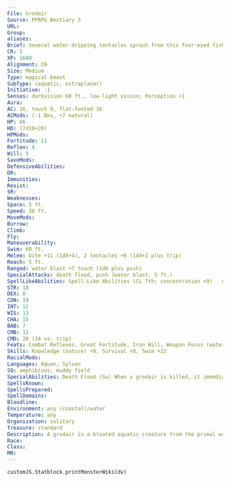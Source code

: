 ```yaml
---
File: Grodair
Source: PFRPG Bestiary 3
URL: 
Group: 
aliases: 
Brief: Several water-dripping tentacles sprout from this four-eyed fish's belly, while long fins protrude from its back.
CR: 5
XP: 1600
Alignment: CN
Size: Medium
Type: magical beast
SubType: (aquatic, extraplanar)
Initiative: -1
Senses: darkvision 60 ft., low-light vision; Perception +1
Aura: 
AC: 16, touch 9, flat-footed 16
ACMods: (-1 Dex, +7 natural)
HP: 66
HD: (7d10+28)
HPMods: 
Fortitude: 11
Reflex: 4
Will: 5
SaveMods: 
DefensiveAbilities: 
DR: 
Immunities: 
Resist: 
SR: 
Weaknesses: 
Space: 5 ft.
Speed: 30 ft.
MoveMods: 
Burrow: 
Climb: 
Fly: 
Maneuverability: 
Swim: 60 ft.
Melee: bite +11 (1d8+4), 2 tentacles +6 (1d4+2 plus trip)
Reach: 5 ft.
Ranged: water blast +7 touch (1d8 plus push)
SpecialAttacks: death flood, push (water blast, 5 ft.)
SpellLikeAbilities: Spell-Like Abilities (CL 7th; concentration +9)   At Will-control water
STR: 18
DEX: 8
CON: 19
INT: 12
WIS: 13
CHA: 15
BAB: 7
CMB: 11
CMD: 20 (24 vs. trip)
Feats: Combat Reflexes, Great Fortitude, Iron Will, Weapon Focus (water blast)
Skills: Knowledge (nature) +8, Survival +8, Swim +22
RacialMods: 
Languages: Aquan, Sylvan
SQ: amphibious, muddy field
SpecialAbilities: Death Flood (Su) When a grodair is killed, it immediately explodes in a 15-foot-radius burst of highly pressurized water that deals 5d6 points of bludgeoning damage (Reflex DC 17 half ). After the explosion, a successful DC 25 Survival check allows a creature to recover a cluster of strange organs from the remains. This cluster functions as a decanter of endless water for 2d6 hours, but can only produce a "stream" or "fountain" effect. Failing this Survival check by 5 or more causes the cluster to burst, dealing an additional 2d6 points of damage to that creature (no save) and destroying the organs entirely. The save DC is Constitution-based.  Muddy Field (Su) As a standard action when on sand, soil, or other types of loose earth, a grodair can gush standing water into the area surrounding it. Upon doing so, the land within 15 feet of the  grodair is treated as a shallow bog (Core Rulebook 427). This water remains as long as the grodair is within 15 feet and wishes to maintain the water. The bog instantly disperses as soon as the grodair is killed or moves out of the area.  Water Blast (Ex) The grodair's ranged attack is a pressurized blast of water. This attack has a range of 60 feet with no range increment.
SpellsKnown: 
SpellsPrepared: 
SpellDomains: 
Bloodline: 
Environment: any (coastal)/water
Temperature: any
Organization: solitary
Treasure: standard
Description: A grodair is a bloated aquatic creature from the primal world of the fey. The bulbous sac on its spine is an extradimensional space that can contain thousands of gallons of water. The creature drains water (including small bits of debris and even very small creatures) from one place and releases it in another, typically creating boggy areas as it moves so it can travel more quickly than its tentacles can carry it. A grodair can rise up to 6 feet on its tentacles, measures 7 feet long, and weighs about 400 pounds.  A grodair is intelligent, but extremely absentminded and careless. Its memory is poor, and it has difficulty remembering things it was told even 5 minutes prior- though it can recall some events of the distant past with perfect (and often frustrating) clarity.
Race: 
Class: 
MR: 
---
```

```dataviewjs
customJS.Statblock.printMonsterWiki(dv)
```
